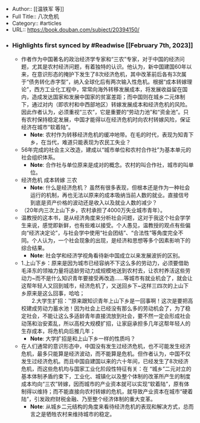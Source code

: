 - Author:: [[温铁军 等]]
- Full Title:: 八次危机
- Category:: #articles
- URL:: https://book.douban.com/subject/20394150/
- ### Highlights first synced by #Readwise [[February 7th, 2023]]
    - 作者作为中国著名的政治经济学专家和“三农”专家，对于中国的经济问题，尤其是农村经济问题，有着独特的认识。他认为，新中国建国60年以来，在意识形态的掩护下发生了8次经济危机，其中改革前后各有3次属于“债务转化赤字型”，纳入全球化后有两次输入性危机。根据“成本转嫁理论”，西方工业化工程中，常常向海外转移发展成本，将发展收益留在国内，造成发达国家和发展中国家的贫富差距；而中国则在城乡二元体制下，通过对内（即农村和中西部地区）转嫁发展成本和经济危机的风险。因此作者认为，必须重视“三农”，它是重要的“劳动力池”和“资金池”。只有农村保持稳定发展，中国才能得以在经济危机时向农村转嫁风险，保证经济在城市“软着陆”。
        - **Note**: 农村作为转移经济危机的缓冲地带。在毛的时代，表现为知青下乡，在当代，难道只能表现为农民工失业？
    - 56年完成的社会主义改造，建成以“城市单位和农村合作社”为基本单元的社会组织体系。
        - **Note**: 合作社与单位原来是成对的概念。农村的叫合作社，城市的叫单位。
    - 经济危机 成本转嫁 三农
        - **Note**: 什么是经济危机？
虽然有很多表现，但根本还是作为一种社会运行的机制，再也无法以原来的成本吸纳当前人数的就业。直接信号到底是资产价格的波动还是收入以及就业人数的减少？
    - （20年内三次上山下乡，农村承担了4000万失业城市青年）。
    - 温教授的这本书，是从经济角度来分析社会问题，这对于我这个社会学学生来说，感觉即新鲜，也有些难以接受。个人愚见，温教授的观点有些偏向“经济决定论”，与社会学中使用“社会团结”、“合法性”等角度完全不同。个人认为，一个社会现象的出现，是经济和思想等多个因素影响下的综合结果。
        - **Note**: 社会学和经济学视角看待新中国成立以来发展波折的区别。
    - 1.上山下乡：原来是因为城市已经容纳不下这么多的劳动力，必须要借助毛泽东的领袖力量将适龄劳动力成规模地送到农村去，让农村养活这些劳动力~而不是什么知识青年要接受再改造……等城市有就业机会了，就会让这帮年轻人又回到城市，经济危机了，又送回乡下~这样三四次的上山下乡原来是这么回事，哈哈；  
       2.大学生扩招：™原来跟知识青年上山下乡是一回事啊！这次是要把高校建成劳动力蓄水池！因为社会上已经没有那么多的劳动机会了，为了稳定社会，不能让这么多适龄青年直接流放到社会，要不然一定会形成社会动荡和治安紊乱，所以高校大规模扩招，让家庭承担多几年这帮年轻人的生存成本，将危机向后推几年；
        - **Note**: 大学扩招是和上山下乡一样的性质吗？
    - 在人们通常的意识形态中，中国没有发生过经济危机，也不可能发生经济危机，最多只能算是经济波动，而不能算是危机。但作者认为，中国不仅发生过经济危机。而且中国自建国以来的六十年间，已经发生了8次经济危机，而这些危机均与国家工业化阶段性特征有关：在 “城乡”二元对立的基本体制矛盾约束下，工业化、城镇化以及整个体制的改革所产生的制度成本均向“三农”转嫁，因而城市的产业资本就可以实现“软着陆”，原有体制得以维持；而不能直接向农村转嫁的危机，就导致产业资本在城市“硬着陆”，引发政府财税金融、乃至整个经济体制的重大变革。
        - **Note**: 从城乡二元结构的角度来看待经济危机的表现和解决方式，总而言之是牺牲农村来维持城市的稳定。
